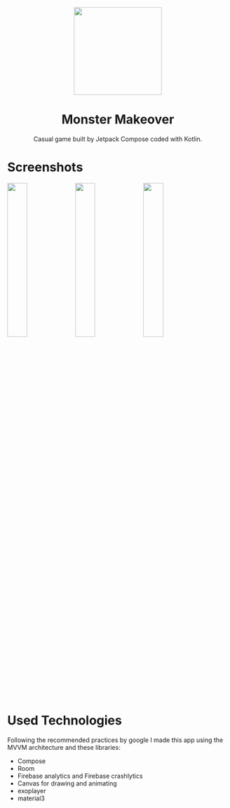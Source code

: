 <div align="center">
  <img width="200" height="200"src="https://github.com/Noukta/monster.makeover/assets/17930235/a4d933a4-9bf9-420f-90ba-6fa0a794b1db">
  <h1>Monster Makeover</h1>
<p>Casual game built by Jetpack Compose coded with Kotlin.</p>
</div>

# Screenshots
<img src="https://github.com/Noukta/monster.makeover/assets/17930235/af7754fb-f6a8-4f12-bee8-8b87792281af" width="30%">
<img src="https://github.com/Noukta/monster.makeover/assets/17930235/1062dffa-5a36-4d0c-b1b6-cb7b48744c7c" width="30%">
<img src="https://github.com/Noukta/monster.makeover/assets/17930235/c5c1ed08-f0f4-49da-83f7-e28003d38e24" width="30%">

# Used Technologies
Following the recommended practices by google I made this app using the MVVM architecture and these libraries:
* Compose
* Room
* Firebase analytics and Firebase crashlytics
* Canvas for drawing and animating
* exoplayer
* material3
